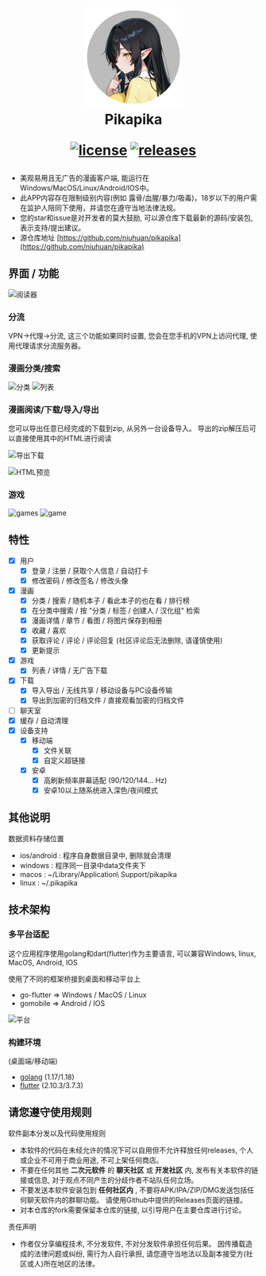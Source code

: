 <div align="center">
  <h1 align="center">
    <img src="lib/assets/icon.png" width="200">
    <br/>
    Pikapika 

[![license](https://img.shields.io/github/license/niuhuan/pikapika)](https://raw.githubusercontent.com/niuhuan/wild/master/LICENSE)
[![releases](https://img.shields.io/github/v/release/niuhuan/pikapika)](https://github.com/niuhuan/wild/releases)
  </h1>
</div>

- 美观易用且无广告的漫画客户端, 能运行在Windows/MacOS/Linux/Android/IOS中。
- 此APP内容存在限制级别内容(例如 露骨/血腥/暴力/吸毒)，18岁以下的用户需在监护人陪同下使用，并请您在遵守当地法律法规。
- 您的star和issue是对开发者的莫大鼓励, 可以源仓库下载最新的源码/安装包, 表示支持/提出建议。
- 源仓库地址 [https://github.com/niuhuan/pikapika](https://github.com/niuhuan/pikapika)

## 界面 / 功能

![阅读器](images/reader.png)

### 分流

VPN->代理->分流, 这三个功能如果同时设置, 您会在您手机的VPN上访问代理, 使用代理请求分流服务器。

### 漫画分类/搜索

![分类](images/categories_screen.png) ![列表](images/comic_list.png)

### 漫画阅读/下载/导入/导出

您可以导出任意已经完成的下载到zip, 从另外一台设备导入。 导出的zip解压后可以直接使用其中的HTML进行阅读

![导出下载](images/exporting.png)

![HTML预览](images/exporting2.png)

### 游戏

![games](images/games.png)
![game](images/game.png)

## 特性

- [x] 用户
    - [x] 登录 / 注册 / 获取个人信息 / 自动打卡
    - [x] 修改密码 / 修改签名 / 修改头像
- [x] 漫画
    - [x] 分类 / 搜索 / 随机本子 / 看此本子的也在看 / 排行榜
    - [x] 在分类中搜索 / 按 "分类 / 标签 / 创建人 / 汉化组" 检索
    - [x] 漫画详情 / 章节 / 看图 / 将图片保存到相册
    - [x] 收藏 / 喜欢
    - [x] 获取评论 / 评论 / 评论回复 (社区评论后无法删除, 请谨慎使用)
    - [x] 更新提示
- [x] 游戏
    - [x] 列表 / 详情 / 无广告下载
- [x] 下载
    - [x] 导入导出 / 无线共享 / 移动设备与PC设备传输
    - [x] 导出到加密的归档文件 / 直接观看加密的归档文件
- [ ] 聊天室
- [x] 缓存 / 自动清理
- [x] 设备支持
    - [x] 移动端
      - [x] 文件关联
      - [x] 自定义超链接
    - [x] 安卓
        - [x] 高刷新频率屏幕适配 (90/120/144... Hz)
        - [x] 安卓10以上随系统进入深色/夜间模式

## 其他说明

数据资料存储位置

- ios/android : 程序自身数据目录中, 删除就会清理
- windows : 程序同一目录中data文件夹下
- macos : ~/Library/Application\ Support/pikapika
- linux : ~/.pikapika

## 技术架构

### 多平台适配

这个应用程序使用golang和dart(flutter)作为主要语言, 可以兼容Windows, linux, MacOS, Android, IOS

使用了不同的框架桥接到桌面和移动平台上

- go-flutter => Windows / MacOS / Linux
- gomobile => Android / IOS

![平台](images/platforms.png)

### 构建环境

(桌面端/移动端)

- [golang](https://golang.org/) (1.17/1.18)
- [flutter](https://flutter.dev/) (2.10.3/3.7.3)

## 请您遵守使用规则

软件副本分发以及代码使用规则

- 本软件的代码在未经允许的情况下可以自用但不允许释放任何releases, 个人或企业不可用于商业用途, 不可上架任何商店。
- 不要在任何其他 **二次元软件** 的 **聊天社区** 或 **开发社区** 内, 发布有关本软件的链接或信息, 对于观点不同产生的分歧作者不站队任何立场。
- 不要发送本软件安装包到 **任何社区内** , 不要将APK/IPA/ZIP/DMG发送包括任何聊天软件内的群聊功能。 请使用Github中提供的Releases页面的链接。
- 对本仓库的fork需要保留本仓库的链接, 以引导用户在主要仓库进行讨论。

责任声明

- 作者仅分享编程技术, 不分发软件, 不对分发软件承担任何后果。 因传播载造成的法律问题或纠纷, 需行为人自行承担, 请您遵守当地法以及副本接受方(社区或人)所在地区的法律。
